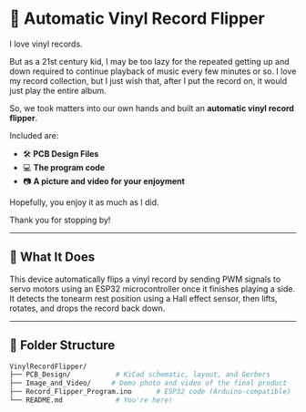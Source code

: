 # 🎵 Automatic Vinyl Record Flipper

I love vinyl records.

But as a 21st century kid, I may be too lazy for the repeated getting up and down required to continue playback of music every few minutes or so. I love my record collection, but I just wish that, after I put the record on, it would just play the entire album.

So, we took matters into our own hands and built an **automatic vinyl record flipper**.

Included are:
- 🛠️ **PCB Design Files**
- 💻 **The program code**
- 📷 **A picture and video for your enjoyment**

Hopefully, you enjoy it as much as I did.

Thank you for stopping by!

---

## 🧠 What It Does

This device automatically flips a vinyl record by sending PWM signals to servo motors using an ESP32 microcontroller once it finishes playing a side. It detects the tonearm rest position using a Hall effect sensor, then lifts, rotates, and drops the record back down.

---

## 📁 Folder Structure

```bash
VinylRecordFlipper/
├── PCB_Design/           # KiCad schematic, layout, and Gerbers
├── Image_and_Video/     # Demo photo and video of the final product
├── Record_Flipper_Program.ino      # ESP32 code (Arduino-compatible)
└── README.md             # You're here!
